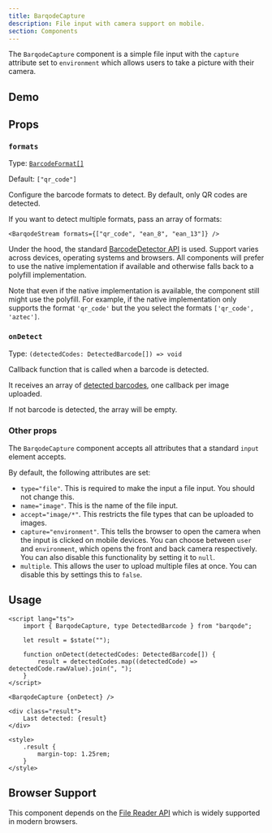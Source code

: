 ```yaml
---
title: BarqodeCapture
description: File input with camera support on mobile.
section: Components
---
```


<script>
  import Demo from '$lib/components/demos/barqode-capture.svelte';
</script>

The `BarqodeCapture` component is a simple file input with the `capture` attribute set to `environment` which allows users to take a picture with their camera.

## Demo

<Demo />

## Props

### `formats`

Type: [`BarcodeFormat[]`](https://github.com/Sec-ant/barcode-detector?tab=readme-ov-file#barcode-detector)

Default: `["qr_code"]`

Configure the barcode formats to detect. By default, only QR codes are detected.

If you want to detect multiple formats, pass an array of formats:

```svelte
<BarqodeStream formats={["qr_code", "ean_8", "ean_13"]} />
```

Under the hood, the standard [BarcodeDetector API](https://developer.mozilla.org/en-US/docs/Web/API/BarcodeDetector) is used. Support varies across devices, operating systems and browsers. All components will prefer to use the native implementation if available and otherwise falls back to a polyfill implementation.

Note that even if the native implementation is available, the component still might use the polyfill. For example, if the native implementation only supports the format `'qr_code'` but the you select the formats `['qr_code', 'aztec']`.

### `onDetect`

Type: `(detectedCodes: DetectedBarcode[]) => void`

Callback function that is called when a barcode is detected.

It receives an array of [detected barcodes](https://developer.mozilla.org/en-US/docs/Web/API/BarcodeDetector/detect#return_value), one callback per image uploaded.

If not barcode is detected, the array will be empty.

### Other props

The `BarqodeCapture` component accepts all attributes that a standard `input` element accepts.

By default, the following attributes are set:

- `type="file"`. This is required to make the input a file input. You should not change this.
- `name="image"`. This is the name of the file input.
- `accept="image/*"`. This restricts the file types that can be uploaded to images.
- `capture="environment"`. This tells the browser to open the camera when the input is clicked on mobile devices. You can choose between `user` and `environment`, which opens the front and back camera respectively. You can also disable this functionality by setting it to `null`.
- `multiple`. This allows the user to upload multiple files at once. You can disable this by settings this to `false`.

## Usage

```svelte
<script lang="ts">
	import { BarqodeCapture, type DetectedBarcode } from "barqode";

	let result = $state("");

	function onDetect(detectedCodes: DetectedBarcode[]) {
		result = detectedCodes.map((detectedCode) => detectedCode.rawValue).join(", ");
	}
</script>

<BarqodeCapture {onDetect} />

<div class="result">
	Last detected: {result}
</div>

<style>
	.result {
		margin-top: 1.25rem;
	}
</style>
```

## Browser Support

This component depends on the [File Reader API](https://developer.mozilla.org/en-US/docs/Web/API/FileReader) which is widely supported in modern browsers.

